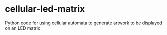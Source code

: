 # cellular-led-matrix
Python code for using cellular automata to generate artwork to be displayed on an LED matrix
